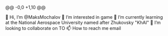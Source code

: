 @@ -0,0 +1,10 @@

👋 Hi, I’m @MaksMochalov
👀 I’m interested in game
🌱 I’m currently learning at the National Aerospace University named after Zhukovsky "KhAI"
💞️ I’m looking to collaborate on TO
📫 How to reach me email
